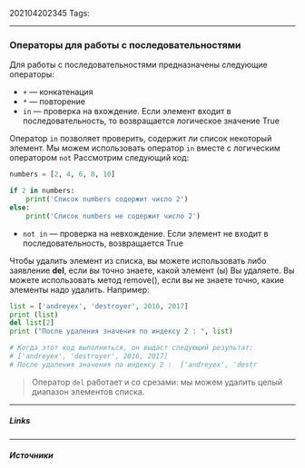202104202345
Tags:
___
### Операторы для работы с последовательностями
Для работы с последовательностями предназначены следующие операторы:
- `+` — конкатенация
- `*` — повторение
- `in` — проверка на вхождение. Если элемент входит в последовательность, то возвращается логическое значение True

Оператор `in` позволяет проверить, содержит ли список некоторый элемент. Мы можем использовать оператор `in` вместе с логическим оператором `not`
Рассмотрим следующий код:

```python
numbers = [2, 4, 6, 8, 10]

if 2 in numbers:
    print('Список numbers содержит число 2')
else:
    print('Список numbers не содержит число 2')
```
- `not in` — проверка на невхождение. Если элемент не входит в последовательность, возвращается True

Чтобы удалить элемент из списка, вы можете использовать либо заявление **del**, если вы точно знаете, какой элемент (ы) Вы удаляете. Вы можете использовать метод remove(), если вы не знаете точно, какие элементы надо удалить. Например:
```python
list = ['andreyex', 'destroyer', 2016, 2017]
print (list)
del list[2]
print ("После удаления значения по индексу 2 : ", list)

# Когда этот код выполниться, он выдаст следующий результат:
# ['andreyex', 'destroyer', 2016, 2017]
# После удаления значения по индексу 2 :  ['andreyex', 'destr
```
> Оператор `del` работает и со срезами: мы можем удалить целый диапазон элементов списка.

___
##### Links


---
##### Источники
